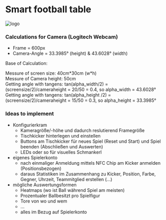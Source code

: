 # Smart football table

![logo](https://github.com/KingMus/smart-football-table/blob/master/SFT_Logo.png)


### Calculations for Camera (Logitech Webcam)

* Frame = 600px
* Camera-Angle = 33.3985° (height) & 43.6028° (width)

Base of Calculation:

Messure of screen size: 40cm\*30cm (w\*h) <br>
Messure of Camera height: 50cm <br>
Getting angle with tangens: tan(alpha_width/2) = (screensize/2)/cameraheight = 20/50 = 0.4, so alpha_width = 43.6028° <br>
Getting angle with tangens: tan(alpha_height /2) = (screensize/2)/cameraheight = 15/50 = 0.3, so alpha_height = 33.3985° <br>

### Ideas to implement

* Konfigurierkram
  * Kameragröße/-höhe und dadurch reslutierend Framegröße
  * Tischkicker hinterlegen und einstellen
  * Buttons am Tischkicker für neues Spiel (Reset und Start) und Spiel beenden (Abschließen und Auswerten)
  * LEDs oder so für visuelles Schmankerl
* eigenes Spielerkonto
  * nach einmaliger Anmeldung mittels NFC Chip am Kicker anmelden (Positionsbezogen)
  * daraus Statistiken im Zusammenhang zu Kicker, Position, Farbe, Gegner, Uhrzeit, Teammitglied erstellen (...)
* mögliche Auswertungsformen
  * Heatmaps (wo ist Ball während Spiel am meisten)
  * Prozentualer Ballbesitzt pro Spielfigur
  * Tore von wo und wem
  * ...
  * alles im Bezug auf Spielerkonto
